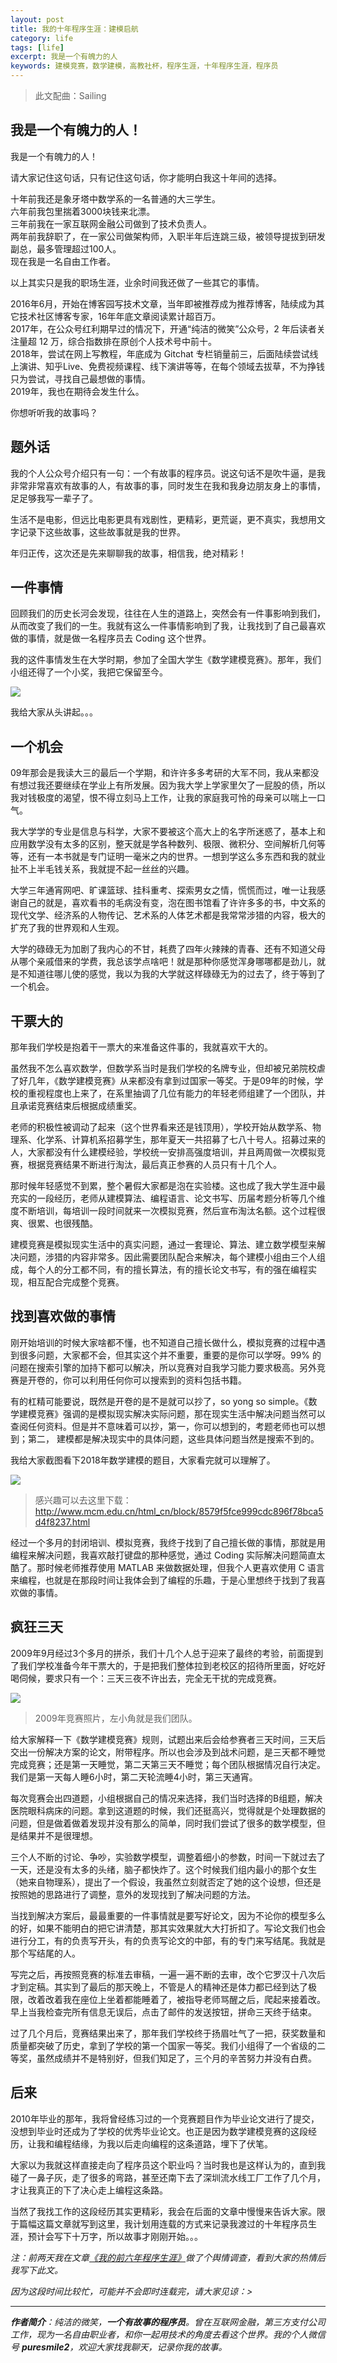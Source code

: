 ```yaml
---
layout: post
title: 我的十年程序生涯：建模启航
category: life
tags: [life]
excerpt: 我是一个有魄力的人
keywords: 建模竞赛，数学建模，高教社杯，程序生涯，十年程序生涯，程序员
---
```


> 此文配曲：Sailing

## 我是一个有魄力的人！

我是一个有魄力的人！

请大家记住这句话，只有记住这句话，你才能明白我这十年间的选择。

十年前我还是象牙塔中数学系的一名普通的大三学生。  
六年前我包里揣着3000块钱来北漂。  
三年前我在一家互联网金融公司做到了技术负责人。  
两年前我辞职了，在一家公司做架构师，入职半年后连跳三级，被领导提拔到研发副总，最多管理超过100人。  
现在我是一名自由工作者。

以上其实只是我的职场生涯，业余时间我还做了一些其它的事情。

2016年6月，开始在博客园写技术文章，当年即被推荐成为推荐博客，陆续成为其它技术社区博客专家，16年年底文章阅读累计超百万。   
2017年，在公众号红利期早过的情况下，开通“纯洁的微笑”公众号，2 年后读者关注量超 12 万，综合指数排在原创个人技术号中前十。   
2018年，尝试在网上写教程，年底成为 Gitchat 专栏销量前三，后面陆续尝试线上演讲、知乎Live、免费视频课程、线下演讲等等，在每个领域去拔草，不为挣钱只为尝试，寻找自己最想做的事情。  
2019年，我也在期待会发生什么。

你想听听我的故事吗？

## 题外话

我的个人公众号介绍只有一句：一个有故事的程序员。说这句话不是吹牛逼，是我非常非常喜欢有故事的人，有故事的事，同时发生在我和我身边朋友身上的事情，足足够我写一辈子了。

生活不是电影，但远比电影更具有戏剧性，更精彩，更荒诞，更不真实，我想用文字记录下这些故事，这些故事就是我的世界。

年归正传，这次还是先来聊聊我的故事，相信我，绝对精彩！

## 一件事情

回顾我们的历史长河会发现，往往在人生的道路上，突然会有一件事影响到我们，从而改变了我们的一生。我就有这么一件事情影响到了我，让我找到了自己最喜欢做的事情，就是做一名程序员去 Coding 这个世界。

我的这件事情发生在大学时期，参加了全国大学生《数学建模竞赛》。那年，我们小组还得了一个小奖，我把它保留至今。

![](http://www.ityoukow.com/assets/images/2019/life/jianmoshenger.png)

我给大家从头讲起。。。

## 一个机会

09年那会是我读大三的最后一个学期，和许许多多考研的大军不同，我从来都没有想过我还要继续在学业上有所发展。因为我大学上学家里欠了一屁股的债，所以我对钱极度的渴望，恨不得立刻马上工作，让我的家庭我可怜的母亲可以喘上一口气。

我大学学的专业是信息与科学，大家不要被这个高大上的名字所迷惑了，基本上和应用数学没有太多的区别，整天就是学各种数列、极限、微积分、空间解析几何等等，还有一本书就是专门证明一毫米之内的世界。一想到学这么多东西和我的就业扯不上半毛钱关系，我就提不起一丝丝的兴趣。

大学三年通宵网吧、旷课篮球、挂科重考、探索男女之情，慌慌而过，唯一让我感谢自己的就是，喜欢看书的毛病没有变，泡在图书馆看了许许多多的书，中文系的现代文学、经济系的人物传记、艺术系的人体艺术都是我常常涉猎的内容，极大的扩充了我的世界观和人生观。

大学的碌碌无为加剧了我内心的不甘，耗费了四年火辣辣的青春、还有不知道父母从哪个亲戚借来的学费，我总该学点啥吧！就是那种你感觉浑身哪哪都是劲儿，就是不知道往哪儿使的感觉，我以为我的大学就这样碌碌无为的过去了，终于等到了一个机会。

## 干票大的

那年我们学校是抱着干一票大的来准备这件事的，我就喜欢干大的。

虽然我不怎么喜欢数学，但数学系当时是我们学校的名牌专业，但却被兄弟院校虐了好几年，《数学建模竞赛》从来都没有拿到过国家一等奖。于是09年的时候，学校的重视程度也上来了，在系里抽调了几位有能力的年轻老师组建了一个团队，并且承诺竞赛结束后根据成绩重奖。

老师的积极性被调动了起来（这个世界看来还是钱顶用），学校开始从数学系、物理系、化学系、计算机系招募学生，那年夏天一共招募了七八十号人。招募过来的人，大家都没有什么建模经验，学校统一安排高强度培训，并且两周做一次模拟竞赛，根据竞赛结果不断进行淘汰，最后真正参赛的人员只有十几个人。

那时候年轻感觉不到累，整个暑假大家都是泡在实验楼。这也成了我大学生涯中最充实的一段经历，老师从建模算法、编程语言、论文书写、历届考题分析等几个维度不断培训，每培训一段时间就来一次模拟竞赛，然后宣布淘汰名额。这个过程很爽、很累、也很残酷。

建模竞赛是模拟现实生活中的真实问题，通过一套理论、算法、建立数学模型来解决问题，涉猎的内容非常多。因此需要团队配合来解决，每个建模小组由三个人组成，每个人的分工都不同，有的擅长算法，有的擅长论文书写，有的强在编程实现，相互配合完成整个竞赛。

## 找到喜欢做的事情

刚开始培训的时候大家啥都不懂，也不知道自己擅长做什么，模拟竞赛的过程中遇到很多问题，大家都不会，但其实这个并不重要，重要的是你可以学呀。99% 的问题在搜索引擎的加持下都可以解决，所以竞赛对自我学习能力要求极高。另外竞赛是开卷的，你可以利用任何你可以搜索到的资料包括书籍。

有的杠精可能要说，既然是开卷的是不是就可以抄了，so yong so simple。《数学建模竞赛》强调的是模拟现实解决实际问题，那在现实生活中解决问题当然可以查阅任何资料。但是并不意味着可以抄，第一，你可以想到的，考题老师也可以想到；第二， 建模都是解决现实中的具体问题，这些具体问题当然是搜索不到的。

我给大家截图看下2018年数学建模的题目，大家看完就可以理解了。

![](http://www.ityoukow.com/assets/images/2019/life/jianmo2018.png)
>感兴趣可以去这里下载：http://www.mcm.edu.cn/html_cn/block/8579f5fce999cdc896f78bca5d4f8237.html

经过一个多月的封闭培训、模拟竞赛，我终于找到了自己擅长做的事情，那就是用编程来解决问题，我喜欢敲打键盘的那种感觉，通过 Coding 实际解决问题简直太酷了。那时候老师推荐使用 MATLAB 来做数据处理，但我个人更喜欢使用 C 语言来编程，也就是在那段时间让我体会到了编程的乐趣，于是心里想终于找到了我喜欢做的事情。

## 疯狂三天

2009年9月经过3个多月的拼杀，我们十几个人总于迎来了最终的考验，前面提到了我们学校准备今年干票大的，于是把我们整体拉到老校区的招待所里面，好吃好喝伺候，要求只有一个：三天三夜不许出去，完全无干扰的完成竞赛。

![](http://www.ityoukow.com/assets/images/2017/life/jianmo.jpg)
>2009年竞赛照片，左小角就是我们团队。

给大家解释一下《数学建模竞赛》规则，试题出来后会给参赛者三天时间，三天后交出一份解决方案的论文，附带程序。所以也会涉及到战术问题，是三天都不睡觉完成竞赛；还是第一天睡觉，第二天第三天不睡觉；每个团队根据情况自行决定。我们是第一天每人睡6小时，第二天轮流睡4小时，第三天通宵。

每次竞赛会出四道题，小组根据自己的情况来选择，我们当时选择的B组题，解决医院眼科病床的问题。拿到这道题的时候，我们还挺高兴，觉得就是个处理数据的问题，但是做着做着发现并没有那么的简单，同时我们尝试了很多的数学模型，但是结果并不是很理想。

三个人不断的讨论、争吵，实验数学模型，调整着细小的参数，时间一下就过去了一天，还是没有太多的头绪，脑子都快炸了。这个时候我们组内最小的那个女生（她来自物理系），提出了一个假设，我虽然立刻就否定了她的这个设想，但还是按照她的思路进行了调整，意外的发现找到了解决问题的方法。

当找到解决方案后，最最重要的一件事情就是要写好论文，因为不论你的模型多么的好，如果不能明白的把它讲清楚，那其实效果就大大打折扣了。写论文我们也会进行分工，有的负责写开头，有的负责写论文的中部，有的专门来写结尾。我就是那个写结尾的人。

写完之后，再按照竞赛的标准去审稿，一遍一遍不断的去审，改个它罗汉十八次后才到定稿。其实到了最后的那天晚上，不管是人的精神还是体力都已经到达了极限，改着改着我在座位上坐着都能睡着了，被指导老师骂醒之后，爬起来接着改。早上当我检查完所有信息无误后，点击了邮件的发送按钮，拼命三天终于结束。

过了几个月后，竞赛结果出来了，那年我们学校终于扬眉吐气了一把，获奖数量和质量都突破了历史，拿到了学校的第一个国家一等奖。我们小组得了一个省级的二等奖，虽然成绩并不是特别好，但我们知足了，三个月的辛苦努力并没有白费。


## 后来

2010年毕业的那年，我将曾经练习过的一个竞赛题目作为毕业论文进行了提交，没想到毕业时还成为了学校的优秀毕业论文。也正是因为数学建模竞赛的这段经历，让我和编程结缘，为我以后走向编程的这条道路，埋下了伏笔。

大家以为我就这样直接走向了程序员这个职业吗？当时我也是这样认为的，直到我碰了一鼻子灰，走了很多的弯路，甚至还南下去了深圳流水线工厂工作了几个月，才让我真正的下了决心走上编程这条路。

当然了我找工作的这段经历其实更精彩，我会在后面的文章中慢慢来告诉大家。限于篇幅这篇文章就写到这里，我计划用连载的方式来记录我渡过的十年程序员生涯，预计会写下十万字，所以故事才刚刚开始。。。

*注：前两天我在文章[《我的前六年程序生涯》](https://mp.weixin.qq.com/s/euFfCBObzh_eJhTQXOFOsw)做了个舆情调查，看到大家的热情后我写下此文。*

*因为这段时间比较忙，可能并不会即时连载完，请大家见谅：>*

---

***作者简介**：纯洁的微笑，**一个有故事的程序员**。曾在互联网金融，第三方支付公司工作，现为一名自由职业者，和你一起用技术的角度去看这个世界。我的个人微信号 **puresmile2**，欢迎大家找我聊天，记录你我的故事。*